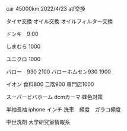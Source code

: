 car 45000km 2022/4/23
atf交換

タイヤ交換
オイル交換
オイルフィルター交換



ドンキ　9:00

しまむら 1000

ユニクロ  1000

バロー　930 2100
バローホムセン930 1900

イオン 食料800
二階900
専門店1000

スーパービバホーム
dcmカーマ
蜂色対策



半袖長袖
iphone インチ
洗車　頻度　ガラコ頻度

中世洗剤
大学研究室情報系














